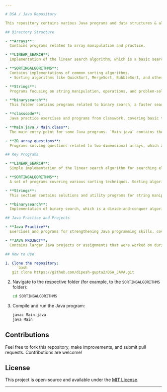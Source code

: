```yaml
---

# DSA / Java Repository

This repository contains various Java programs and data structures & algorithms (DSA) practice problems. The code is organized into different categories and includes implementations of search algorithms, sorting algorithms, array manipulations, string operations, and more.

## Directory Structure

- **Arrays**:  
  Contains programs related to array manipulation and practice.

- **LINEAR_SEARCH**:  
  Implementation of the linear search algorithm, which is a basic search algorithm used to find an element in an array or list.

- **SORTINGALGORITHMS**:  
  Contains implementations of common sorting algorithms.  
  - Sorting algorithms like QuickSort, MergeSort, BubbleSort, and others are implemented for practice and learning.

- **Strings**:  
  Programs focusing on string manipulation, operations, and problem-solving using string data structures.

- **binarysearch**:  
  This folder contains programs related to binary search, a faster search algorithm for sorted arrays.

- **classcode**:  
  Java practice exercises and programs from classwork, covering basic to intermediate concepts in Java programming.

- **Main.java / Main.class**:  
  The main entry point for some Java programs. `Main.java` contains the code, while `Main.class` is the compiled bytecode of the `Main.java` file.

- **2D array questions**:  
  Programs solving questions related to two-dimensional arrays, which are often used in matrix operations and grid-based problems.

## Key Programs

- **LINEAR_SEARCH**:  
  Simple implementation of the linear search algorithm for searching elements in an unsorted array.

- **SORTINGALGORITHMS**:  
  A set of programs covering various sorting techniques. Sorting algorithms are essential for understanding time complexity and optimization in DSA.

- **Strings**:  
  This section contains solutions and utility programs for string manipulation and pattern matching.

- **binarysearch**:  
  Implementation of binary search, which is a divide-and-conquer algorithm to efficiently find an element in a sorted array.

## Java Practice and Projects

- **Java Practice**:  
  Exercises and programs for strengthening Java programming skills, covering topics like OOP, arrays, and string handling.

- **JAVA PROJECT**:  
  Contains larger Java projects or assignments that were worked on during the course of Java practice.

## How to Use

1. Clone the repository:
   ```bash
   git clone https://github.com/dipesh-gupta2/DSA_JAVA.git
   ```

2. Navigate to the respective folder (for example, to the `SORTINGALGORITHMS` folder):
   ```bash
   cd SORTINGALGORITHMS
   ```

3. Compile and run the Java program:
   ```bash
   javac Main.java
   java Main
   ```

## Contributions

Feel free to fork this repository, make improvements, and submit pull requests. Contributions are welcome!

## License

This project is open-source and available under the [MIT License](LICENSE).

---
```

